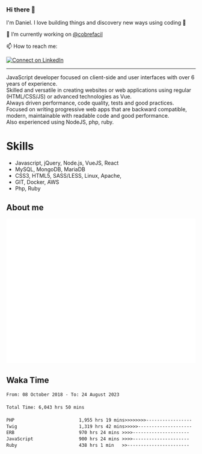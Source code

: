 ### Hi there 👋

I'm Daniel. I love building things and discovery new ways using coding :raised_hands: 

🔭 I’m currently working on [@cobrefacil](https://www.cobrefacil.com.br/)

📫 How to reach me:

[![Connect on LinkedIn](https://img.shields.io/badge/--linkedin?label=LinkedIn&logo=LinkedIn&style=social)](https://www.linkedin.com/in/daniel-cerverizzo/)

---

JavaScript developer focused on client-side and user interfaces with over 6 years of experience.  
Skilled and versatile in creating websites or web applications using regular (HTML/CSS/JS) or advanced technologies as Vue.  
Always driven performance, code quality, tests and good practices.  
 Focused on writing progressive web apps that are backward compatible, modern, maintainable with readable code and good performance.  
Also experienced using NodeJS, php, ruby. 


# Skills

 - Javascript, jQuery, Node.js, VueJS, React
 - MySQL, MongoDB, MariaDB    
 - CSS3, HTML5, SASS/LESS,  Linux, Apache,
 - GIT, Docker, AWS
 - Php, Ruby

## About me

![Metrics](/github-metrics.svg)

## Waka Time

<!--START_SECTION:waka-->

```txt
From: 08 October 2018 - To: 24 August 2023

Total Time: 6,043 hrs 50 mins

PHP                        1,955 hrs 19 mins>>>>>>>>-----------------   32.35 %
Twig                       1,319 hrs 42 mins>>>>>--------------------   21.84 %
ERB                        970 hrs 24 mins >>>>---------------------   16.06 %
JavaScript                 900 hrs 24 mins >>>>---------------------   14.90 %
Ruby                       438 hrs 1 min   >>-----------------------   07.25 %
```

<!--END_SECTION:waka-->

